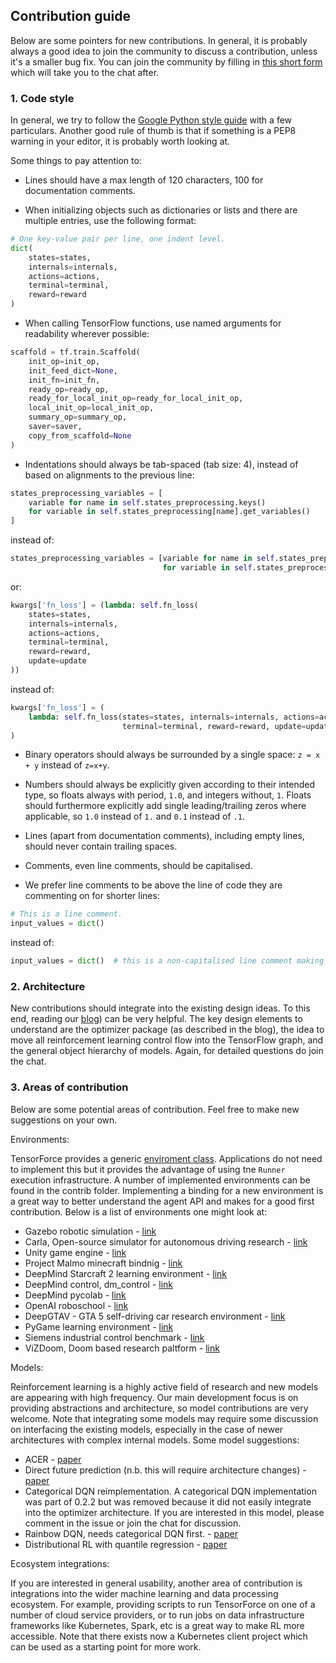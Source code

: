 Contribution guide
------------------

Below are some pointers for new contributions. In general, it is probably always a good idea to
join the community to discuss a contribution, unless it's a smaller bug fix. You can join the
community by filling in
[this short form](https://docs.google.com/forms/d/1_UD5Pb5LaPVUviD0pO0fFcEnx_vwenvuc00jmP2rRIc/)
which will take you to the chat after.

### 1. Code style

In general, we try to follow the
[Google Python style guide](https://google.github.io/styleguide/pyguide.html) with a few
particulars. Another good rule of thumb is that if something is a PEP8 warning in your editor, it
is probably worth looking at.

Some things to pay attention to:

- Lines should have a max length of 120 characters, 100 for documentation comments.

- When initializing objects such as dictionaries or lists and there are multiple entries, use the
following format:

```python
# One key-value pair per line, one indent level.
dict(
    states=states,
    internals=internals,
    actions=actions,
    terminal=terminal,
    reward=reward
)
```

- When calling TensorFlow functions, use named arguments for readability wherever possible:

```python
scaffold = tf.train.Scaffold(
    init_op=init_op,
    init_feed_dict=None,
    init_fn=init_fn,
    ready_op=ready_op,
    ready_for_local_init_op=ready_for_local_init_op,
    local_init_op=local_init_op,
    summary_op=summary_op,
    saver=saver,
    copy_from_scaffold=None
)
```

- Indentations should always be tab-spaced (tab size: 4), instead of based on alignments to the previous line:

```python
states_preprocessing_variables = [
    variable for name in self.states_preprocessing.keys()
    for variable in self.states_preprocessing[name].get_variables()
]
```

instead of:

```python
states_preprocessing_variables = [variable for name in self.states_preprocessing.keys()
                                  for variable in self.states_preprocessing[name].get_variables()]
```

or:

```python
kwargs['fn_loss'] = (lambda: self.fn_loss(
    states=states,
    internals=internals,
    actions=actions,
    terminal=terminal,
    reward=reward,
    update=update
))
```

instead of:

```python
kwargs['fn_loss'] = (
    lambda: self.fn_loss(states=states, internals=internals, actions=actions,
                         terminal=terminal, reward=reward, update=update)
)
```

- Binary operators should always be surrounded by a single space: `z = x + y` instead of `z=x+y`.

- Numbers should always be explicitly given according to their intended type, so floats always with period, `1.0`, and integers without, `1`. Floats should furthermore explicitly add single leading/trailing zeros where applicable, so `1.0` instead of `1.` and `0.1` instead of `.1`.

- Lines (apart from documentation comments), including empty lines, should never contain trailing
spaces.

- Comments, even line comments, should be capitalised.

- We prefer line comments to be above the line of code they are commenting on for shorter lines:

```python
# This is a line comment.
input_values = dict()
```

instead of:

```python
input_values = dict()  # this is a non-capitalised line comment making the line unnecessarily long
```


### 2. Architecture

New contributions should integrate into the existing design ideas. To this end, reading our
[blog](https://reinforce.io/blog/)) can be very helpful. The key design elements to understand are
the optimizer package (as described in the blog), the idea to move all reinforcement learning
control flow into the TensorFlow graph, and the general object hierarchy of models. Again, for
detailed questions do join the chat.


### 3. Areas of contribution

Below are some potential areas of contribution. Feel free to make new suggestions on your own.

Environments: 

TensorForce provides a generic
[enviroment class](https://github.com/reinforceio/tensorforce/blob/master/tensorforce/environments/environment.py).
Applications do not need to implement this but it provides the advantage of using tne ```Runner```
execution infrastructure. A number of implemented environments can be found in the contrib folder.
Implementing a binding for a new environment is a great way to better understand the agent API and
makes for a good first contribution. Below is a list of environments one might look at:

- Gazebo robotic simulation - [link](http://gazebosim.org)
- Carla, Open-source simulator for autonomous driving research - [link](https://github.com/carla-simulator/carla)
- Unity game engine - [link](https://github.com/Unity-Technologies/ml-agents)
- Project Malmo minecraft bindnig - [link](https://github.com/Microsoft/malmo)
- DeepMind Starcraft 2 learning environment - [link](https://github.com/deepmind/pysc2)
- DeepMind control, dm_control - [link](https://github.com/deepmind/dm_control)
- DeepMind pycolab - [link](https://github.com/deepmind/pycolab)
- OpenAI roboschool - [link](https://github.com/openai/roboschool)
- DeepGTAV - GTA 5 self-driving car research environment - [link](https://github.com/aitorzip/DeepGTAV)
- PyGame learning environment - [link](https://github.com/ntasfi/PyGame-Learning-Environment)
- Siemens industrial control benchmark - [link](https://github.com/siemens/industrialbenchmark)
- ViZDoom, Doom based research paltform - [link](https://github.com/mwydmuch/ViZDoom)

Models:

Reinforcement learning is a highly active field of research and new models are appearing with high
frequency. Our main development focus is on providing abstractions and architecture, so model
contributions are very welcome. Note that integrating some models may require some discussion on
interfacing the existing models, especially in the case of newer architectures with complex
internal models. Some model suggestions:

- ACER - [paper](https://arxiv.org/abs/1611.01224)
- Direct future prediction (n.b. this will require architecture changes) - [paper](https://arxiv.org/abs/1611.01779)
- Categorical DQN reimplementation. A categorical DQN implementation was part of 0.2.2 but was removed
  because it did not easily integrate into the optimizer architecture. If you are interested in this model,
  please comment in the issue or join the chat for discussion.
- Rainbow DQN, needs categorical DQN first. - [paper](https://arxiv.org/abs/1710.02298)
- Distributional RL with quantile regression - [paper](https://arxiv.org/pdf/1710.10044.pdf)

Ecosystem integrations:

If you are interested in general usability, another area of contribution is integrations into the
wider machine learning and data processing ecosystem. For example, providing scripts to run
TensorForce on one of a number of cloud service providers, or to run jobs on data infrastructure
frameworks like Kubernetes, Spark, etc is a great way to make RL more accessible. Note
that there exists now a Kubernetes client project which can be used as a starting point
for more work.
